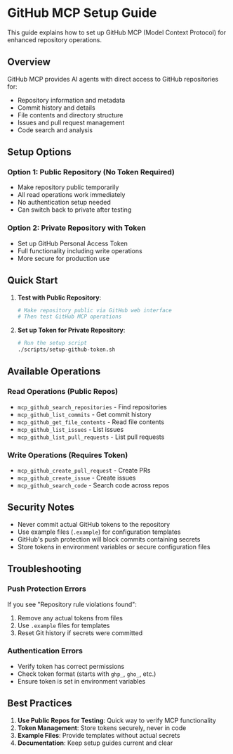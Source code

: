# GitHub MCP Setup Guide

This guide explains how to set up GitHub MCP (Model Context Protocol) for enhanced repository operations.

## Overview

GitHub MCP provides AI agents with direct access to GitHub repositories for:
- Repository information and metadata
- Commit history and details
- File contents and directory structure
- Issues and pull request management
- Code search and analysis

## Setup Options

### Option 1: Public Repository (No Token Required)
- Make repository public temporarily
- All read operations work immediately
- No authentication setup needed
- Can switch back to private after testing

### Option 2: Private Repository with Token
- Set up GitHub Personal Access Token
- Full functionality including write operations
- More secure for production use

## Quick Start

1. **Test with Public Repository**:
   ```bash
   # Make repository public via GitHub web interface
   # Then test GitHub MCP operations
   ```

2. **Set up Token for Private Repository**:
   ```bash
   # Run the setup script
   ./scripts/setup-github-token.sh
   ```

## Available Operations

### Read Operations (Public Repos)
- `mcp_github_search_repositories` - Find repositories
- `mcp_github_list_commits` - Get commit history
- `mcp_github_get_file_contents` - Read file contents
- `mcp_github_list_issues` - List issues
- `mcp_github_list_pull_requests` - List pull requests

### Write Operations (Requires Token)
- `mcp_github_create_pull_request` - Create PRs
- `mcp_github_create_issue` - Create issues
- `mcp_github_search_code` - Search code across repos

## Security Notes

- Never commit actual GitHub tokens to the repository
- Use example files (`.example`) for configuration templates
- GitHub's push protection will block commits containing secrets
- Store tokens in environment variables or secure configuration files

## Troubleshooting

### Push Protection Errors
If you see "Repository rule violations found":
1. Remove any actual tokens from files
2. Use `.example` files for templates
3. Reset Git history if secrets were committed

### Authentication Errors
- Verify token has correct permissions
- Check token format (starts with `ghp_`, `gho_`, etc.)
- Ensure token is set in environment variables

## Best Practices

1. **Use Public Repos for Testing**: Quick way to verify MCP functionality
2. **Token Management**: Store tokens securely, never in code
3. **Example Files**: Provide templates without actual secrets
4. **Documentation**: Keep setup guides current and clear
